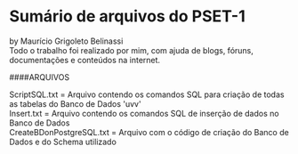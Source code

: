 # Sumário de arquivos do PSET-1
by Maurício Grigoleto Belinassi  
Todo o trabalho foi realizado por mim, com ajuda de blogs, fóruns, documentações e conteúdos na internet.  <br/>


####ARQUIVOS    <br/>

ScriptSQL.txt = Arquivo contendo os comandos SQL para criação de todas as tabelas do Banco de Dados 'uvv'  
Insert.txt = Arquivo contendo os comandos SQL de inserção de dados no Banco de Dados  
CreateBDonPostgreSQL.txt = Arquivo com o código de criação do Banco de Dados e do Schema utilizado  
